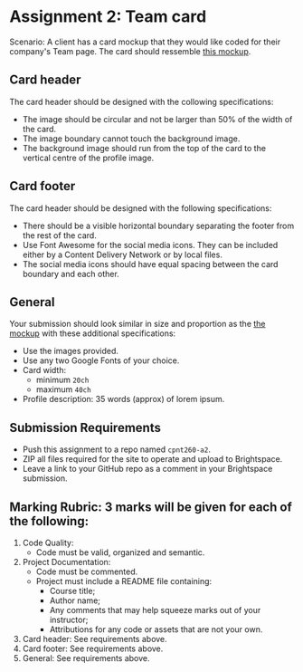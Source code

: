# Assignment 2: Team card
Scenario: A client has a card mockup that they would like coded for their company's Team page. The card should ressemble [this mockup](screencap.png). 

## Card header
The card header should be designed with the collowing specifications:
- The image should be circular and not be larger than 50% of the width of the card.
- The image boundary cannot touch the background image.
- The background image should run from the top of the card to the vertical centre of the profile image.

## Card footer
The card header should be designed with the following specifications:
- There should be a visible horizontal boundary separating the footer from the rest of the card.
- Use Font Awesome for the social media icons. They can be included either by a Content Delivery Network or by local files.
- The social media icons should have equal spacing between the card boundary and each other.

## General
Your submission should look similar in size and proportion as the [the mockup](screencap.png) with these additional specifications:
- Use the images provided.
- Use any two Google Fonts of your choice.
- Card width: 
  - minimum `20ch`
  - maximum `40ch`
- Profile description: 35 words (approx) of lorem ipsum.

## Submission Requirements
- Push this assignment to a repo named `cpnt260-a2`.
- ZIP all files required for the site to operate and upload to Brightspace. 
- Leave a link to your GitHub repo as a comment in your Brightspace submission.

## Marking Rubric: 3 marks will be given for each of the following:
1. Code Quality:
    - Code must be valid, organized and semantic.
2. Project Documentation:
    - Code must be commented.
    - Project must include a README file containing:
      - Course title;
      - Author name;
      - Any comments that may help squeeze marks out of your instructor;
      - Attributions for any code or assets that are not your own.
3. Card header: See requirements above.
4. Card footer: See requirements above.
5. General: See requirements above.

